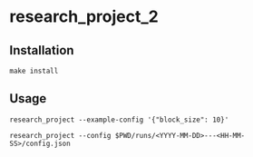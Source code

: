 # research_project_2


## Installation

```
make install
```

## Usage

```
research_project --example-config '{"block_size": 10}'  
```

```
research_project --config $PWD/runs/<YYYY-MM-DD>---<HH-MM-SS>/config.json
```
